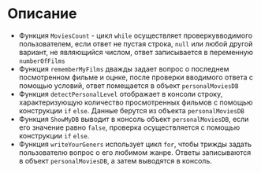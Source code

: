 # Описание
*  Функция `MoviesCount` - цикл `while` осуществляет проверкувводимого пользователем,
   если ответ не пустая строка, `null` или любой другой вариант, не являющийся числом,
   ответ записывается в переменную `numberOfFilms`
* Функция `rememberMyFilms` дважды задает вопрос о последнем посмотренном фильме и оцнке,
  после проверки вводимого ответа с помощью условий, ответ помещается в объект `personalMoviesDB`
* Функция `detectPersonalLevel` отображает в консоли строку, характеризующую количество 
  просмотренных фильмов с помощью конструкции `if` `else`. Данные берутся из объекта 
  `personalMoviesDB`
* Функция `ShowMyDB` выводит в консоль объект `personalMoviesDB`, если
  его значение равно `false`, проверка осуществляется с помощью конструкции `if` `else`.
* Функция `writeYourGeners` использует цикл `for`, чтобы трижды задать пользователю вопрос
 о его любимом жанре. Ответы записываются в объект `personalMoviesDB`, а затем выводятся в консоль.